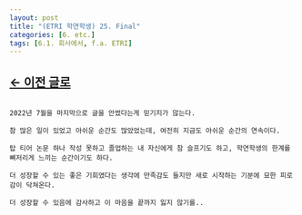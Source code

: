 ```yaml
---
layout: post
title: "(ETRI 학연학생) 25. Final"
categories: [6. etc.]
tags: [6.1. 회사에서, f.a. ETRI]
---
```


## [←  이전 글로](https://maizer2.github.io/6.%20etc2022/07/12/(ETRI-학연학생)-24.html)

```

2022년 7월을 마지막으로 글을 안썼다는게 믿기지가 않는다.

참 많은 일이 있었고 아쉬운 순간도 많았었는데, 여전히 지금도 아쉬운 순간의 연속이다.

탑 티어 논문 하나 작성 못하고 졸업하는 내 자신에게 참 슬프기도 하고, 학연학생의 한계를 뼈저리게 느끼는 순간이기도 하다.

더 성장할 수 있는 좋은 기회였다는 생각에 만족감도 들지만 새로 시작하는 기분에 묘한 피로감이 닥쳐온다.

더 성장할 수 있음에 감사하고 이 마음을 끝까지 잃지 않기를..